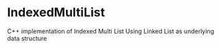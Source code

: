 # IndexedMultiList
C++ implementation of Indexed Multi List
Using Linked List as underlying data structure
